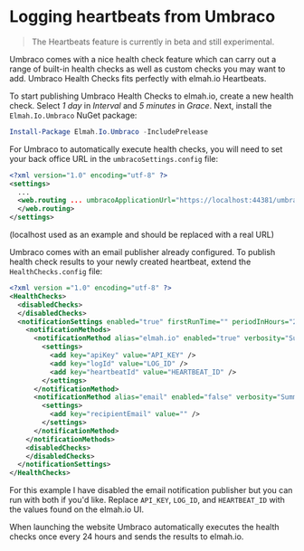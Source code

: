 # Logging heartbeats from Umbraco

> The Heartbeats feature is currently in beta and still experimental.

Umbraco comes with a nice health check feature which can carry out a range of built-in health checks as well as custom checks you may want to add. Umbraco Health Checks fits perfectly with elmah.io Heartbeats.

To start publishing Umbraco Health Checks to elmah.io, create a new health check. Select *1 day* in *Interval* and *5 minutes* in *Grace*. Next, install the `Elmah.Io.Umbraco` NuGet package:

```powershell
Install-Package Elmah.Io.Umbraco -IncludePrelease
```

For Umbraco to automatically execute health checks, you will need to set your back office URL in the `umbracoSettings.config` file:

```xml
<?xml version="1.0" encoding="utf-8" ?>
<settings>
  ...
  <web.routing ... umbracoApplicationUrl="https://localhost:44381/umbraco/">
  </web.routing>
</settings>
```

(localhost used as an example and should be replaced with a real URL)

Umbraco comes with an email publisher already configured. To publish health check results to your newly created heartbeat, extend the `HealthChecks.config` file:

```xml
<?xml version ="1.0" encoding="utf-8" ?>
<HealthChecks>
  <disabledChecks>
  </disabledChecks>
  <notificationSettings enabled="true" firstRunTime="" periodInHours="24">
    <notificationMethods>
      <notificationMethod alias="elmah.io" enabled="true" verbosity="Summary">
        <settings>
          <add key="apiKey" value="API_KEY" />
          <add key="logId" value="LOG_ID" />
          <add key="heartbeatId" value="HEARTBEAT_ID" />
        </settings>
      </notificationMethod>
      <notificationMethod alias="email" enabled="false" verbosity="Summary">
        <settings>
          <add key="recipientEmail" value="" />
        </settings>
      </notificationMethod>
    </notificationMethods>
    <disabledChecks>
    </disabledChecks>
  </notificationSettings>
</HealthChecks>
```

For this example I have disabled the email notification publisher but you can run with both if you'd like. Replace `API_KEY`, `LOG_ID`, and `HEARTBEAT_ID` with the values found on the elmah.io UI.

When launching the website Umbraco automatically executes the health checks once every 24 hours and sends the results to elmah.io.